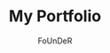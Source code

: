 ---
layout: ../../layouts/markdownpostlayout.astro
title: 'My Portfolio'
pubDate: 2025-05-19
description: 'A simple website I made about me, with selected number of programming languages.'
author: 'FoUnDeR'
image:
    url: 'https://docs.astro.build/assets/rose.webp'
    alt: 'The Astro logo on a dark background with a pink glow.'
tags: ["Astro", "Web", "Self taught"]
---